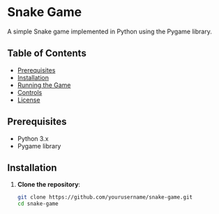 # Snake Game

A simple Snake game implemented in Python using the Pygame library.

## Table of Contents

- [Prerequisites](#prerequisites)
- [Installation](#installation)
- [Running the Game](#running-the-game)
- [Controls](#controls)
- [License](#license)

## Prerequisites

- Python 3.x
- Pygame library

## Installation

1. **Clone the repository**:
   ```bash
   git clone https://github.com/yourusername/snake-game.git
   cd snake-game
   ```
